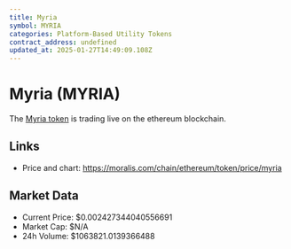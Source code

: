 ```yaml
---
title: Myria
symbol: MYRIA
categories: Platform-Based Utility Tokens
contract_address: undefined
updated_at: 2025-01-27T14:49:09.108Z
---
```


# Myria (MYRIA)
The [Myria token](https://moralis.com/chain/ethereum/token/price/myria) is trading live on the ethereum blockchain.

## Links
- Price and chart: https://moralis.com/chain/ethereum/token/price/myria

## Market Data
- Current Price: $0.002427344040556691
- Market Cap: $N/A
- 24h Volume: $1063821.0139366488
